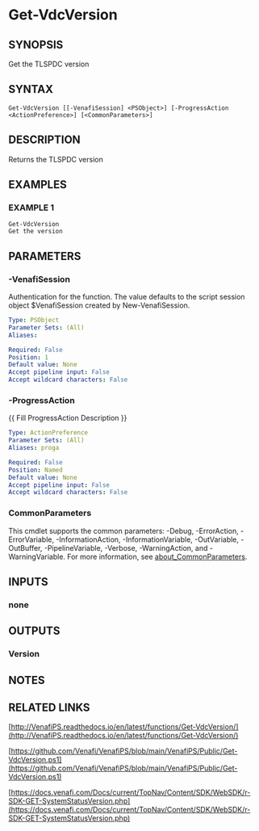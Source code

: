 # Get-VdcVersion

## SYNOPSIS
Get the TLSPDC version

## SYNTAX

```
Get-VdcVersion [[-VenafiSession] <PSObject>] [-ProgressAction <ActionPreference>] [<CommonParameters>]
```

## DESCRIPTION
Returns the TLSPDC version

## EXAMPLES

### EXAMPLE 1
```
Get-VdcVersion
Get the version
```

## PARAMETERS

### -VenafiSession
Authentication for the function.
The value defaults to the script session object $VenafiSession created by New-VenafiSession.

```yaml
Type: PSObject
Parameter Sets: (All)
Aliases:

Required: False
Position: 1
Default value: None
Accept pipeline input: False
Accept wildcard characters: False
```

### -ProgressAction
{{ Fill ProgressAction Description }}

```yaml
Type: ActionPreference
Parameter Sets: (All)
Aliases: proga

Required: False
Position: Named
Default value: None
Accept pipeline input: False
Accept wildcard characters: False
```

### CommonParameters
This cmdlet supports the common parameters: -Debug, -ErrorAction, -ErrorVariable, -InformationAction, -InformationVariable, -OutVariable, -OutBuffer, -PipelineVariable, -Verbose, -WarningAction, and -WarningVariable. For more information, see [about_CommonParameters](http://go.microsoft.com/fwlink/?LinkID=113216).

## INPUTS

### none
## OUTPUTS

### Version
## NOTES

## RELATED LINKS

[http://VenafiPS.readthedocs.io/en/latest/functions/Get-VdcVersion/](http://VenafiPS.readthedocs.io/en/latest/functions/Get-VdcVersion/)

[https://github.com/Venafi/VenafiPS/blob/main/VenafiPS/Public/Get-VdcVersion.ps1](https://github.com/Venafi/VenafiPS/blob/main/VenafiPS/Public/Get-VdcVersion.ps1)

[https://docs.venafi.com/Docs/current/TopNav/Content/SDK/WebSDK/r-SDK-GET-SystemStatusVersion.php](https://docs.venafi.com/Docs/current/TopNav/Content/SDK/WebSDK/r-SDK-GET-SystemStatusVersion.php)

